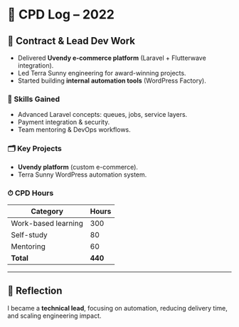 # 📅 CPD Log – 2022

## 🏢 Contract & Lead Dev Work
- Delivered **Uvendy e-commerce platform** (Laravel + Flutterwave integration).
- Led Terra Sunny engineering for award-winning projects.
- Started building **internal automation tools** (WordPress Factory).

### 🔧 Skills Gained
- Advanced Laravel concepts: queues, jobs, service layers.
- Payment integration & security.
- Team mentoring & DevOps workflows.

### 🗂 Key Projects
- **Uvendy platform** (custom e-commerce).
- Terra Sunny WordPress automation system.

### ⏱ CPD Hours
| Category | Hours |
|----------|-------|
| Work-based learning | 300 |
| Self-study | 80 |
| Mentoring | 60 |
| **Total** | **440** |

---

## 🧠 Reflection
I became a **technical lead**, focusing on automation, reducing delivery time, and scaling engineering impact.
